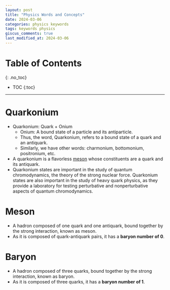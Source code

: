```yaml
---
layout: post
title: "Physics Words and Concepts"
date: 2024-03-06
categories: physics keywords
tags: keywords physics
giscus_comments: true
last_modified_at: 2024-03-06
---
```


# Table of Contents
{: .no_toc}

* TOC
{:toc}

------------------------------------

# Quarkonium

- Quarkonium: Quark + Onium
  - Onium: A bound state of a particle and its antiparticle.
  - Thus, the word, Quarkonium, refers to a bound state of a quark and an antiquark.
  - Similarly, we have other words: charmonium, bottomonium, positronium, etc.
- A quarkonium is a flavorless [meson](#meson) whose constituents are a quark and its antiquark.
- Quarkonium states are important in the study of quantum chromodynamics, the theory of the strong nuclear force. Quarkonium states are also important in the study of heavy quark physics, as they provide a laboratory for testing perturbative and nonperturbative aspects of quantum chromodynamics.

# Meson

- A hadron composed of one quark and one antiquark, bound together by the strong interaction, known as meson.
- As it is composed of quark-antiquark pairs, it has a **baryon number of 0**.

# Baryon

- A hadron composed of three quarks, bound together by the strong interaction, known as baryon.
- As it is composed of three quarks, it has a **baryon number of 1**.
